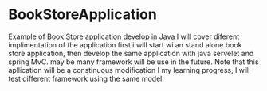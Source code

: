 # BookStoreApplication
Example of Book Store application develop in Java
I will cover diferent implimentation of the application
first i will start wi an stand alone book store application, then develop the same application with java servelet and spring MvC. 
may be many framework will be use in the future.
Note that this apllication will be a constinuous modification I my learning progress, I will test different framework using the same model.


